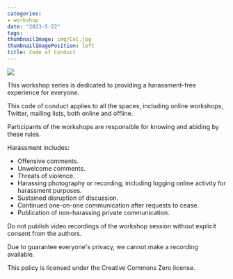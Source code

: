```yaml
---
categories:
- workshop
date: "2023-5-22"
tags:
thumbnailImage: img/CoC.jpg
thumbnailImagePosition: left
title: Code of Conduct
---
```


![](/img/CoC.jpg)



This workshop series is dedicated to providing a harassment-free experience for everyone. 

This code of conduct applies to all the spaces, including online workshops, Twitter, mailing lists, both online and offline. 

Participants of the workshops are responsible for knowing and abiding by these rules.

Harassment includes:

- Offensive comments.
- Unwelcome comments.
- Threats of violence.
- Harassing photography or recording, including logging online activity for harassment purposes.
- Sustained disruption of discussion.
- Continued one-on-one communication after requests to cease.
- Publication of non-harassing private communication.


Do not publish video recordings of the workshop session without explicit consent from the authors.

Due to guarantee everyone's privacy, we cannot make a recording available.

This policy is licensed under the Creative Commons Zero license.